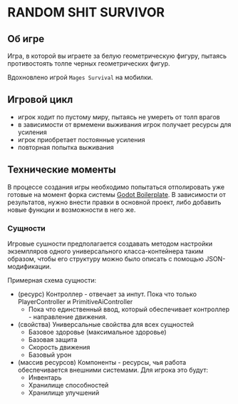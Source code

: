 # RANDOM SHIT SURVIVOR

## Об игре
Игра, в которой вы играете за белую геометрическую фигуру, пытаясь противостоять толпе черных геометрических фигур.

Вдохновлено игрой `Mages Survival` на мобилки.

## Игровой цикл
- игрок ходит по пустому миру, пытаясь не умереть от толп врагов
- в зависимости от врмемени выживания игрок получает ресурсы для усиления
- игрок приобретает постоянные усиления
- повторная попытка выживания

## Технические моменты

В процессе создания игры необходимо попытаться отполировать уже готовые на момент форка системы [Godot Boilerplate](https://git.bronuh.ru/general/games/godot-boilerplate). В зависимости от результатов, нужно внести правки в основной проект, либо добавить новые функции и возможности в него же.

### Сущности
Игровые сушности предполагается создавать методом настройки экземпляров одного универсального класса-контейнера таким образом, чтобы его структуру можно было описать с помощью JSON-модификации.

Примерная схема сущности:
- (ресурс) Контроллер - отвечает за инпут. Пока что только PlayerController и PrimitiveAiController
	- Пока что единственный ввод, который обеспечивает контроллер - направление движения.
- (свойства) Универсальные свойства для всех сущностей
	- Базовое здоровье (максимальное здоровье)
	- Базовая защита
	- Скорость движения
	- Базовый урон
- (массив ресурсов) Компоненты - ресурсы, чья работа обеспечивается внешними системами. Для игрока это будут:
	- Инвентарь
	- Хранилище способностей
	- Хранилище улучшений
	